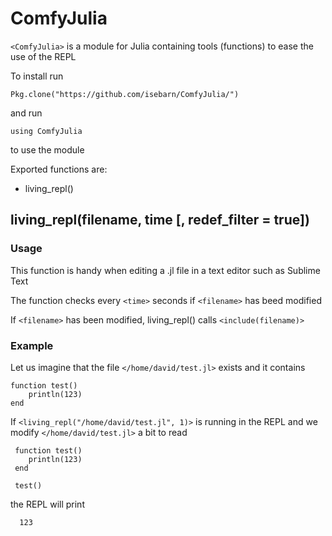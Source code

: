 # ComfyJulia

`<ComfyJulia>` is a module for Julia containing tools (functions) to ease the use of the REPL 

To install run 

    Pkg.clone("https://github.com/isebarn/ComfyJulia/")
    
and run

    using ComfyJulia
    
to use the module 

Exported functions are:
* living_repl()


## living_repl(filename, time [, redef_filter = true])

### Usage 

This function is handy when editing a .jl file in a text editor such as Sublime Text

The function checks every `<time>` seconds if `<filename>` has beed modified

If `<filename>` has been modified, living_repl() calls `<include(filename)>` 

### Example 

Let us imagine that the file `</home/david/test.jl>` exists and it contains 

    function test()
        println(123)
    end
  
 If `<living_repl("/home/david/test.jl", 1)>` is running in the REPL and we modify `</home/david/test.jl>` a bit to read 

     function test()
        println(123)
     end
    
     test()
    
  the REPL will print 
  
      123
      
 
